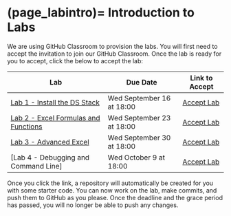 (page_labintro)=
Introduction to Labs
=======================

We are using GitHub Classroom to provision the labs. 
You will first need to accept the invitation to join our GitHub Classroom.
Once the lab is ready for you to accept, click the below to accept the lab:

| Lab                          | Due Date                            | Link to Accept                                        |
|------------------------------|-------------------------------------|-------------------------------------------------------|
| [Lab 1 - Install the DS Stack](lab1) | Wed September 16 at 18:00           | [Accept Lab](https://classroom.github.com/a/awEYuZTH) |
| [Lab 2 - Excel Formulas and Functions](lab2) | Wed September 23 at 18:00           | [Accept Lab](https://classroom.github.com/a/yo3uBbEL)                                        |
| [Lab 3 - Advanced Excel](lab3)                  | Wed September 30 at 18:00           | [Accept Lab](https://classroom.github.com/a/drYYru1U)                                        |
| [Lab 4 - Debugging and Command Line] | Wed October 9 at 18:00 | [Accept Lab](https://classroom.github.com/a/hLvE49XU)                                        |

Once you click the link, a repository will automatically be created for you with some starter code.
You can now work on the lab, make commits, and push them to GitHub as you please. 
Once the deadline and the grace period has passed, you will no longer be able to push any changes.